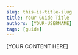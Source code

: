 ```yaml
---
slug: this-is-title-slug
title: Your Guide Title
authors: [YOUR-USERNAME]
tags: [guide]
---
```


[YOUR CONTENT HERE]
